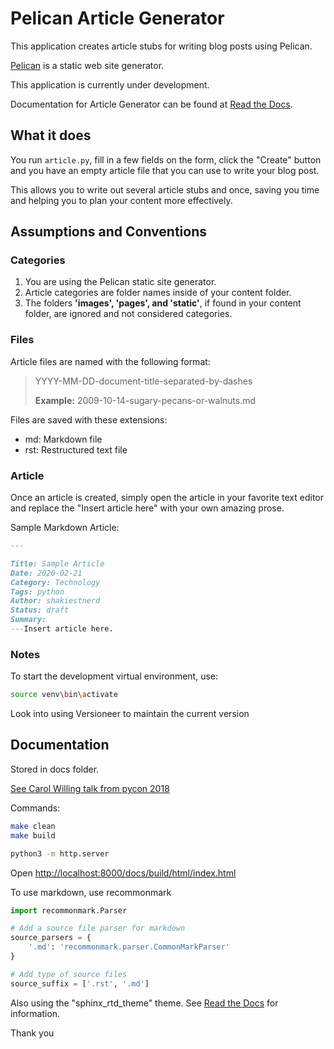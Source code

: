 # Pelican Article Generator

This application creates article stubs for writing blog posts using Pelican.

[Pelican](1) is a static web site generator.

This application is currently under development.

Documentation for Article Generator can be found at [Read the Docs](2).

## What it does

You run `article.py`, fill in a few fields on the form, click the "Create" button and you have an empty article file that you can use to write your blog post.

This allows you to write out several article stubs and once, saving you time and helping you to plan your content more effectively.

## Assumptions and Conventions

### Categories

1. You are using the Pelican static site generator.
2. Article categories are folder names inside of your content folder.
3. The folders **'images', 'pages', and 'static'**, if found in your content folder, are ignored and not considered categories.

### Files

Article files are named with the following format:

> YYYY-MM-DD-document-title-separated-by-dashes
>
> **Example:** 2009-10-14-sugary-pecans-or-walnuts.md

Files are saved with these extensions:

- md: Markdown file
- rst: Restructured text file

### Article

Once an article is created, simply open the article in your favorite text editor and replace the "Insert article here" with your own amazing prose.

Sample Markdown Article:

```md
---

Title: Sample Article
Date: 2020-02-21
Category: Technology
Tags: python
Author: shakiestnerd
Status: draft
Summary:
---Insert article here.
```

### Notes

To start the development virtual environment, use:

```bash
source venv\bin\activate
```

Look into using Versioneer to maintain the current version

## Documentation

Stored in docs folder.  

[See Carol Willing talk from pycon 2018](https://www.youtube.com/watch?v=0ROZRNZkPS8)

Commands:

```bash
make clean
make build

python3 -m http.server
```

Open [http://localhost:8000/docs/build/html/index.html](http://localhost:8000/docs/build/html/index.html)

To use markdown, use recommonmark

```python
import recommonmark.Parser

# Add a source file parser for markdown
source_parsers = {
    '.md': 'recommonmark.parser.CommonMarkParser'
}

# Add type of source files
source_suffix = ['.rst', '.md']
```

Also using the "sphinx_rtd_theme" theme.  See [Read the Docs](3) for information.

Thank you

[1]: https://blog.getpelican.com/ "Main Pelican Web Site"
[2]: https://pelican-article-generator.readthedocs.io/en/latest/
[3]: https://sphinx-rtd-theme.readthedocs.io/en/latest/installing.html
